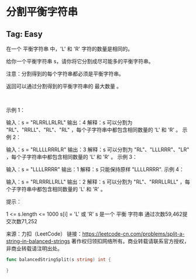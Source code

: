 # 分割平衡字符串  

## Tag: Easy  


在一个 平衡字符串 中，'L' 和 'R' 字符的数量是相同的。

给你一个平衡字符串 s，请你将它分割成尽可能多的平衡字符串。

注意：分割得到的每个字符串都必须是平衡字符串。

返回可以通过分割得到的平衡字符串的 最大数量 。

 

示例 1：

输入：s = "RLRRLLRLRL"
输出：4
解释：s 可以分割为 "RL"、"RRLL"、"RL"、"RL" ，每个子字符串中都包含相同数量的 'L' 和 'R' 。
示例 2：

输入：s = "RLLLLRRRLR"
输出：3
解释：s 可以分割为 "RL"、"LLLRRR"、"LR" ，每个子字符串中都包含相同数量的 'L' 和 'R' 。
示例 3：

输入：s = "LLLLRRRR"
输出：1
解释：s 只能保持原样 "LLLLRRRR".
示例 4：

输入：s = "RLRRRLLRLL"
输出：2
解释：s 可以分割为 "RL"、"RRRLLRLL" ，每个子字符串中都包含相同数量的 'L' 和 'R' 。
 

提示：

1 <= s.length <= 1000
s[i] = 'L' 或 'R'
s 是一个 平衡 字符串
通过次数59,462提交次数71,252

来源：力扣（LeetCode）
链接：https://leetcode-cn.com/problems/split-a-string-in-balanced-strings
著作权归领扣网络所有。商业转载请联系官方授权，非商业转载请注明出处。  


```go
func balancedStringSplit(s string) int {
	
}
```

